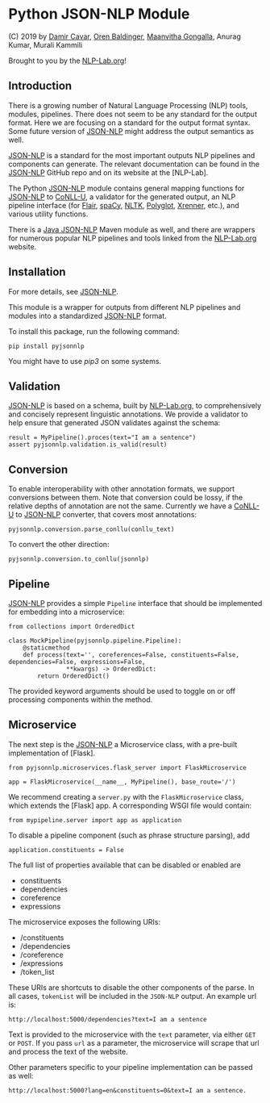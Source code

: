 # Python JSON-NLP Module

(C) 2019 by [Damir Cavar], [Oren Baldinger], [Maanvitha Gongalla], Anurag Kumar, Murali Kammili

Brought to you by the [NLP-Lab.org]!


## Introduction

There is a growing number of Natural Language Processing (NLP) tools, modules, pipelines. There does not seem to be any standard for the output format. Here we are focusing on a standard for the output format syntax. Some future version of [JSON-NLP] might address the output semantics as well.

[JSON-NLP] is a standard for the most important outputs NLP pipelines and components can generate. The relevant documentation can be found in the [JSON-NLP] GitHub repo and on its website at the [NLP-Lab].


The Python [JSON-NLP] module contains general mapping functions for [JSON-NLP] to [CoNLL-U], a validator for the generated output, an NLP pipeline interface (for [Flair], [spaCy], [NLTK], [Polyglot], [Xrenner], etc.), and various utility functions.

There is a [Java JSON-NLP](https://github.com/dcavar/J-JSON-NLP) Maven module as well, and there are wrappers for numerous popular NLP pipelines and tools linked from the [NLP-Lab.org] website.


## Installation

For more details, see [JSON-NLP].

This module is a wrapper for outputs from different NLP pipelines and modules into a standardized [JSON-NLP] format.

To install this package, run the following command:

    pip install pyjsonnlp

You might have to use *pip3* on some systems.

## Validation

[JSON-NLP] is based on a schema, built by [NLP-Lab.org], to comprehensively and concisely represent linguistic annotations. 
We provide a validator to help ensure that generated JSON validates against the schema:

    result = MyPipeline().proces(text="I am a sentence")
    assert pyjsonnlp.validation.is_valid(result)

## Conversion

To enable interoperability with other annotation formats, we support conversions between them.
Note that conversion could be lossy, if the relative depths of annotation are not the same.
Currently we have a [CoNLL-U] to [JSON-NLP] converter, that covers most annotations:

    pyjsonnlp.conversion.parse_conllu(conllu_text)
    
To convert the other direction:

    pyjsonnlp.conversion.to_conllu(jsonnlp)
    
## Pipeline

[JSON-NLP] provides a simple `Pipeline` interface that should be implemented for embedding into a microservice:
    
    from collections import OrderedDict

    class MockPipeline(pyjsonnlp.pipeline.Pipeline):
        @staticmethod
        def process(text='', coreferences=False, constituents=False, dependencies=False, expressions=False,
                    **kwargs) -> OrderedDict: 
            return OrderedDict()
            
The provided keyword arguments should be used to toggle on or off processing components within the method.        

## Microservice

The next step is the [JSON-NLP] a Microservice class, with a pre-built implementation of [Flask]. 

    from pyjsonnlp.microservices.flask_server import FlaskMicroservice

    app = FlaskMicroservice(__name__, MyPipeline(), base_route='/')
 
We recommend creating a `server.py` with the `FlaskMicroservice` class, which extends the [Flask] app. A corresponding WSGI file would contain:

    from mypipeline.server import app as application
    
To disable a pipeline component (such as phrase structure parsing), add

    application.constituents = False
    
The full list of properties available that can be disabled or enabled are
- constituents
- dependencies
- coreference
- expressions

The microservice exposes the following URIs:
- /constituents
- /dependencies
- /coreference
- /expressions
- /token_list

These URIs are shortcuts to disable the other components of the parse. In all cases, `tokenList` will be included in the `JSON-NLP` output. An example url is:

    http://localhost:5000/dependencies?text=I am a sentence

Text is provided to the microservice with the `text` parameter, via either `GET` or `POST`. If you pass `url` as a parameter, the microservice will scrape that url and process the text of the website.

Other parameters specific to your pipeline implementation can be passed as well:

    http://localhost:5000?lang=en&constituents=0&text=I am a sentence.



[Damir Cavar]: http://damir.cavar.me/ "Damir Cavar"
[Oren Baldinger]: https://oren.baldinger.me/ "Oren Baldinger"
[Maanvitha Gongalla]: https://maanvithag.github.io/MaanvithaGongalla/
[NLP-Lab.org]: http://nlp-lab.org/ "NLP-Lab.org"
[JSON-NLP]: https://github.com/dcavar/JSON-NLP "JSON-NLP"
[Flair]: https://github.com/zalandoresearch/flair "Flair"
[spaCy]: https://spacy.io/ "spaCy"
[NLTK]: http://nltk.org/ "Natural Language Processing Toolkit"
[Polyglot]: https://github.com/aboSamoor/polyglot "Polyglot" 
[Xrenner]: https://github.com/amir-zeldes/xrenner "Xrenner"
[CoNLL-U]: https://universaldependencies.org/format.html "CoNNL-U"
